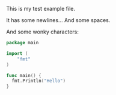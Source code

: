 This is my test example file.

It has some newlines...
  And some spaces.

And some wonky characters:

```go
package main

import (
    "fmt"
)

func main() {
  fmt.Println("Hello")
}
```
